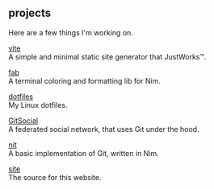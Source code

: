 ## projects
Here are a few things I'm working on.

[vite](https://github.com/icyphox/vite)  
A simple and minimal static site generator that JustWorks&trade;.

[fab](https://github.com/icyphox/fab)  
A terminal coloring and formatting lib for Nim.

[dotfiles](https://github.com/icyphox/dotfiles)  
My Linux dotfiles.

[GitSocial](https://github.com/icyphox/gitsocial-instance)  
A federated social network, that uses Git under the hood.

[nit](https://github.com/icyphox/nit)  
A basic implementation of Git, written in Nim.

[site](https://github.com/icyphox/site)  
The source for this website.

